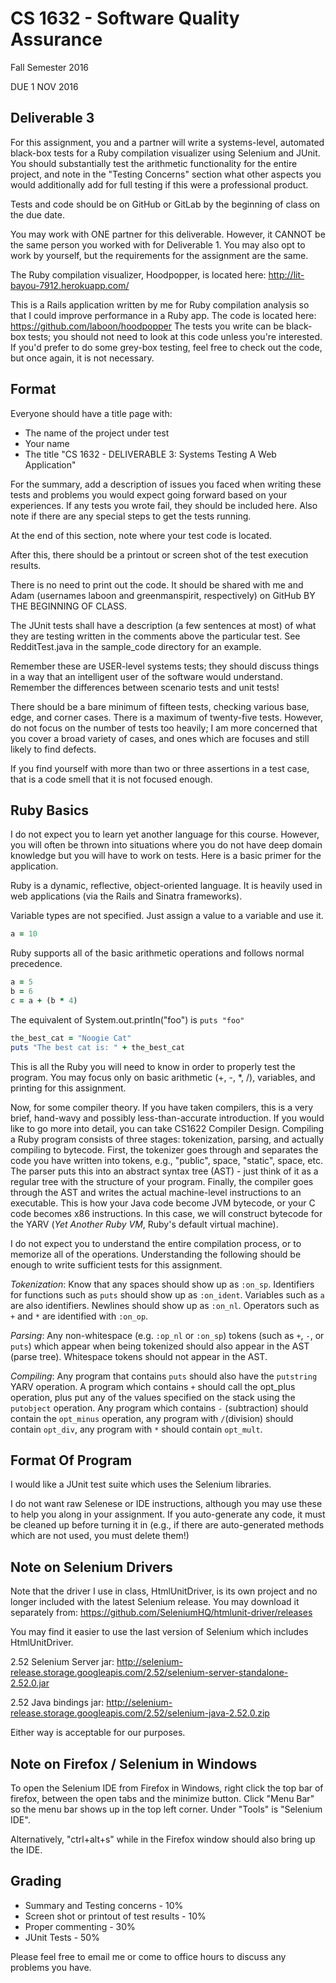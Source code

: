 # CS 1632 - Software Quality Assurance
Fall Semester 2016

DUE 1 NOV 2016

## Deliverable 3

For this assignment, you and a partner will write a systems-level, automated black-box tests for a Ruby compilation visualizer using Selenium and JUnit.  You should substantially test the arithmetic functionality for the entire project, and note in the "Testing Concerns" section what other aspects you would additionally add for full testing if this were a professional product.

Tests and code should be on GitHub or GitLab by the beginning of class on the due date.

You may work with ONE partner for this deliverable.  However, it CANNOT be the same person you worked with for Deliverable 1.  You may also opt to work by yourself, but the requirements for the assignment are the same.  

The Ruby compilation visualizer, Hoodpopper, is located here: http://lit-bayou-7912.herokuapp.com/

This is a Rails application written by me for Ruby compilation analysis so that I could improve performance in a Ruby app.  The code is located here: https://github.com/laboon/hoodpopper The tests you write can be black-box tests; you should not need to look at this code unless you're interested.  If you'd prefer to do some grey-box testing, feel free to check out the code, but once again, it is not necessary.

## Format
Everyone should have a title page with:
* The name of the project under test
* Your name
* The title "CS 1632 - DELIVERABLE 3: Systems Testing A Web Application"

For the summary, add a description of issues you faced when writing these tests and problems you would expect going forward based on your experiences.  If any tests you wrote fail, they should be included here.  Also note if there are any special steps to get the tests running.

At the end of this section, note where your test code is located.  

After this, there should be a printout or screen shot of the test execution results.

There is no need to print out the code.  It should be shared with me and Adam (usernames laboon and greenmanspirit, respectively) on GitHub BY THE BEGINNING OF CLASS.

The JUnit tests shall have a description (a few sentences at most) of what they are testing written in the comments above the particular test. See RedditTest.java in the sample_code directory for an example.

Remember these are USER-level systems tests; they should discuss things in a way that an intelligent user of the software would understand.  Remember the differences between scenario tests and unit tests!

There should be a bare minimum of fifteen tests, checking various base, edge, and corner cases.  There is a maximum of twenty-five tests.  However, do not focus on the number of tests too heavily; I am more concerned that you cover a broad variety of cases, and ones which are focuses and still likely to find defects.

If you find yourself with more than two or three assertions in a test case, that is a code smell that it is not focused enough.

## Ruby Basics

I do not expect you to learn yet another language for this course.  However, you will often be thrown into situations where you do not have deep domain knowledge but you will have to work on tests.  Here is a basic primer for the application.

Ruby is a dynamic, reflective, object-oriented language.  It is heavily used in web applications (via the Rails and Sinatra frameworks).

Variable types are not specified.  Just assign a value to a variable and use it.

```ruby
a = 10
```

Ruby supports all of the basic arithmetic operations and follows normal precedence.

```ruby
a = 5
b = 6
c = a + (b * 4)
```

The equivalent of System.out.println("foo") is `puts "foo"`

```ruby
the_best_cat = "Noogie Cat"
puts "The best cat is: " + the_best_cat
```

This is all the Ruby you will need to know in order to properly test the program.  You may focus only on basic arithmetic (+, -, *, /), variables, and printing for this assignment.

Now, for some compiler theory.  If you have taken compilers, this is a very brief, hand-wavy and possibly less-than-accurate introduction.  If you would like to go more into detail, you can take CS1622 Compiler Design.  Compiling a Ruby program consists of three stages: tokenization, parsing, and actually compiling to bytecode.  First, the tokenizer goes through and separates the code you have written into tokens, e.g., "public", space, "static", space, etc.  The parser puts this into an abstract syntax tree (AST) - just think of it as a regular tree with the structure of your program.  Finally, the compiler goes through the AST and writes the actual machine-level instructions to an executable.  This is how your Java code become JVM bytecode, or your C code becomes x86 instructions.  In this case, we will construct bytecode for the YARV (_Yet Another Ruby VM_, Ruby's default virtual machine).

I do not expect you to understand the entire compilation process, or to memorize all of the operations.  Understanding the following should be enough to write sufficient tests for this assignment.

_Tokenization_: Know that any spaces should show up as `:on_sp`.  Identifiers for functions such as `puts` should show up as `:on_ident`.  Variables such as `a` are also identifiers.  Newlines should show up as `:on_nl`.  Operators such as `+` and `*` are identified with `:on_op`.

_Parsing_: Any non-whitespace (e.g. `:op_nl` or `:on_sp`) tokens (such as `+`, `-`, or `puts`) which appear when being tokenized should also appear in the AST (parse tree).  Whitespace tokens should not appear in the AST.

_Compiling_: Any program that contains `puts` should also have the `putstring` YARV operation.  A program which contains `+` should call the opt_plus operation, plus put any of the values specified on the stack using the `putobject` operation.  Any program which contains `-` (subtraction) should contain the `opt_minus` operation, any program with `/`(division) should contain `opt_div`, any program with `*` should contain `opt_mult`.

## Format Of Program

I would like a JUnit test suite which uses the Selenium libraries.

I do not want raw Selenese or IDE instructions, although you may use these to help you along in your assignment.  If you auto-generate any code, it must be cleaned up before turning it in (e.g., if there are auto-generated methods which are not used, you must delete them!)

## Note on Selenium Drivers

Note that the driver I use in class, HtmlUnitDriver, is its own project and no longer included with the latest Selenium release.  You may download it separately from: https://github.com/SeleniumHQ/htmlunit-driver/releases

You may find it easier to use the last version of Selenium which includes HtmlUnitDriver.

2.52 Selenium Server jar: http://selenium-release.storage.googleapis.com/2.52/selenium-server-standalone-2.52.0.jar

2.52 Java bindings jar: http://selenium-release.storage.googleapis.com/2.52/selenium-java-2.52.0.zip

Either way is acceptable for our purposes.

## Note on Firefox / Selenium in Windows

To open the Selenium IDE from Firefox in Windows, right click the top bar of firefox, between the open tabs and the minimize button. Click "Menu Bar" so the menu bar shows up in the top left corner. Under "Tools" is "Selenium IDE".

Alternatively, "ctrl+alt+s" while in the Firefox window should also bring up the IDE.

## Grading
* Summary and Testing concerns - 10% 
* Screen shot or printout of test results - 10%
* Proper commenting - 30%
* JUnit Tests - 50%

Please feel free to email me or come to office hours to discuss any problems you have. 
 
